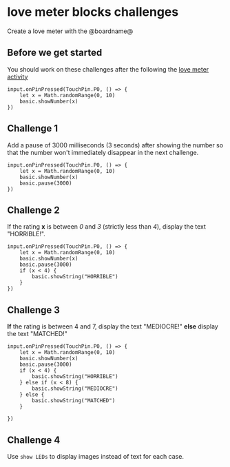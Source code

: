 # love meter blocks challenges

Create a love meter with the @boardname@  

## Before we get started

You should work on these challenges after the following the [love meter activity](/lessons/love-meter/activity)

```blocks
input.onPinPressed(TouchPin.P0, () => {
    let x = Math.randomRange(0, 10)
    basic.showNumber(x)
})

```

## Challenge 1

Add a pause of 3000 milliseconds (3 seconds) after showing the number so that the number won't immediately disappear in the next challenge.


```blocks
input.onPinPressed(TouchPin.P0, () => {
    let x = Math.randomRange(0, 10)
    basic.showNumber(x)
    basic.pause(3000)
})
```

## Challenge 2

If the rating **x** is between *0* and *3* (strictly less than *4*), display the text "HORRIBLE!".


```blocks
input.onPinPressed(TouchPin.P0, () => {
    let x = Math.randomRange(0, 10)
    basic.showNumber(x)
    basic.pause(3000)
    if (x < 4) {
        basic.showString("HORRIBLE")
    }
})
```

## Challenge 3

**If** the rating is between 4 and 7, display the text "MEDIOCRE!" **else** display the text "MATCHED!"

```blocks
input.onPinPressed(TouchPin.P0, () => {
    let x = Math.randomRange(0, 10)
    basic.showNumber(x)
    basic.pause(3000)
    if (x < 4) {
        basic.showString("HORRIBLE")
    } else if (x < 8) {
        basic.showString("MEDIOCRE")
    } else {
        basic.showString("MATCHED")
    }

})
```

## Challenge 4

Use `show LEDs` to display images instead of text for each case.

